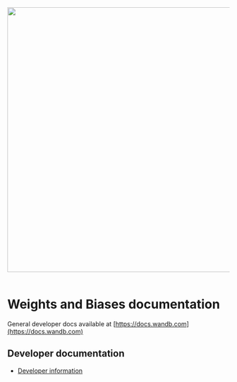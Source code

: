 <div align="center">
  <img src="https://i.imgur.com/RUtiVzH.png" width="600" /><br><br>
</div>

# Weights and Biases documentation

General developer docs available at [https://docs.wandb.com](https://docs.wandb.com)

## Developer documentation

- [Developer information](dev/)

